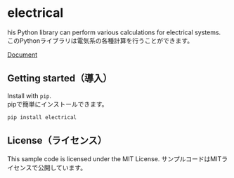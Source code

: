 # electrical
his Python library can perform various calculations for electrical systems.  
このPythonライブラリは電気系の各種計算を行うことができます。
  
[Document](https://nishizumi-lab.github.io/libs/python/electrical-python/docs/html/index.html)   

## Getting started（導入）
Install with `pip`.  
pipで簡単にインストールできます。

```
pip install electrical
```

## License（ライセンス）
This sample code is licensed under the MIT License.
サンプルコードはMITライセンスで公開しています。